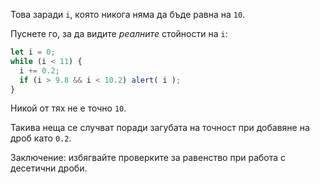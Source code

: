 Това заради `i`, която никога няма да бъде равна на  `10`.

Пуснете го, за да видите *реалните* стойности на `i`:

```js run
let i = 0;
while (i < 11) {
  i += 0.2;
  if (i > 9.8 && i < 10.2) alert( i );
}
```

Никой от тях не е точно `10`.

Такива неща се случват поради загубата на точност при добавяне на дроб като `0.2`.

Заключение: избягвайте проверките за равенство при работа с десетични дроби.